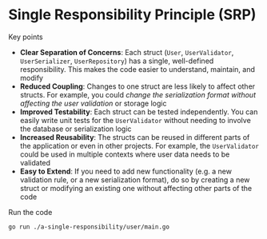# Single Responsibility Principle (SRP)

Key points
- **Clear Separation of Concerns**: Each struct (`User`, `UserValidator`, `UserSerializer`, `UserRepository`) has a single, well-defined responsibility. This makes the code easier to understand, maintain, and modify
- **Reduced Coupling**: Changes to one struct are less likely to affect other structs. For example, you could *change the serialization format without affecting the user validation* or storage logic
- **Improved Testability**: Each struct can be tested independently. You can easily write unit tests for the `UserValidator` without needing to involve the database or serialization logic
- **Increased Reusability**: The structs can be reused in different parts of the application or even in other projects. For example, the `UserValidator` could be used in multiple contexts where user data needs to be validated
- **Easy to Extend**: If you need to add new functionality (e.g. a new validation rule, or a new serialization format), do so by creating a new struct or modifying an existing one without affecting other parts of the code

Run the code 
```bash
go run ./a-single-responsibility/user/main.go
```